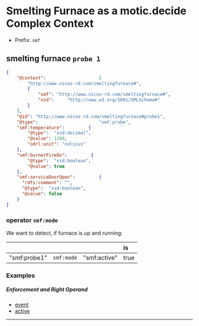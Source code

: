 # Smelting Furnace as a motic.decide Complex Context


- Prefix: `smf`


## smelting furnace `probe 1`

```json
{
    "@context":                    [
        "http://www.nicos-rd.com/smeltingfurnace#",
        {
            "smf": "http://www.nicos-rd.com/smeltingfurnace#",
            "xsd":     "http://www.w3.org/2001/XMLSchema#"
        }
    ],
    "@id": "http://www.nicos-rd.com/smeltingfurnace#probe1",
    "@type":                       "smf:probe",
    "smf:temperature":         {
        "@type":  "xsd:decimal",
        "@value": 1200,
        "odrl:unit": "celsius"
    },
    "smf:burnerFireOn":         {
        "@type":  "xsd:boolean",
        "@value": true
    },
    "smf:serviceDoorOpen":         {
      "rdfs:comment": "",
      "@type":  "xsd:boolean",
      "@value": false
    }
}
```

### operator `smf:mode`

We want to detect, if furnace is up and running:

|   |   |   | is |
|---|---|---|:---|
| "smf:probe1"   | `smf:mode` | "smf:active"           | true  |

### Examples

##### Enforcement and Right Operand

- [event](./examples/smfActive_RightOperand_1.json)
- [active](./examples/active_1.json)

---
